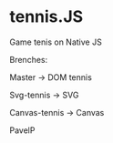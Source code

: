 # tennis.JS
Game tenis on Native JS


Brenches:


Master -> DOM tennis


Svg-tennis -> SVG


Canvas-tennis -> Canvas


PavelP
